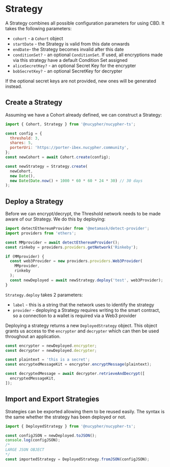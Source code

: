 # Strategy

A Strategy combines all possible configuration parameters for using CBD. It takes the following parameters:

* `cohort` - a `Cohort` object
* `startDate` - the Strategy is valid from this date onwards
* `endDate`- the Strategy becomes invalid after this date
* `conditionSet?` - an optional `ConditionSet`. If used, all encryptions made via this strategy have a default Condition Set assigned
* `aliceSecretKey?` - an optional Secret Key for the encrypter
* `bobSecretKey?` - an optional SecretKey for decrypter

If the optional secret keys are not provided, new ones will be generated instead.

## Create a Strategy

Assuming we have a Cohort already defined, we can construct a Strategy:

```js
import { Cohort, Strategy } from '@nucypher/nucypher-ts';

const config = {
  threshold: 3,
  shares: 5,
  porterUri: 'https://porter-ibex.nucypher.community',
};
const newCohort = await Cohort.create(config);

const newStrategy = Strategy.create(
  newCohort,
  new Date(),
  new Date(Date.now() + 1000 * 60 * 60 * 24 * 30) // 30 days
);
```

## Deploy a Strategy

Before we can encrypt/decrypt, the Threshold network needs to be made aware of our Strategy. We do this by deploying:

```js
import detectEthereumProvider from '@metamask/detect-provider';
import providers from 'ethers';

const MMprovider = await detectEthereumProvider();
const rinkeby = providers.providers.getNetwork('Rinkeby');

if (MMprovider) {
  const web3Provider = new providers.providers.Web3Provider(
    MMprovider,
    rinkeby
  );
  const newDeployed = await newStrategy.deploy('test', web3Provider);
}
```

`Strategy.deploy` takes 2 parameters:

* `label` - this is a string that the network uses to identify the strategy
* `provider` - deploying a Strategy requires writing to the smart contract, so a connection to a wallet is required via a Web3 provider

Deploying a strategy returns a new `DeployedStrategy` object. This object grants us access to the `encrypter` and `decrypter` which can then be used throughout an application.

```js
const encrypter = newDeployed.encrypter;
const decrypter = newDeployed.decrypter;

const plaintext = 'this is a secret';
const encryptedMessageKit = encrypter.encryptMessage(plaintext);

const decryptedMessage = await decrypter.retrieveAndDecrypt([
  encryptedMessageKit,
]);
```

## Import and Export Strategies

Strategies can be exported allowing them to be reused easily. The syntax is the same whether the strategy has been deployed or not.

```js
import { DeployedStrategy } from '@nucypher/nucypher-ts';

const configJSON = newDeployed.toJSON();
console.log(configJSON);
/*
LARGE JSON OBJECT
*/
const importedStrategy = DeployedStrategy.fromJSON(configJSON);
```
